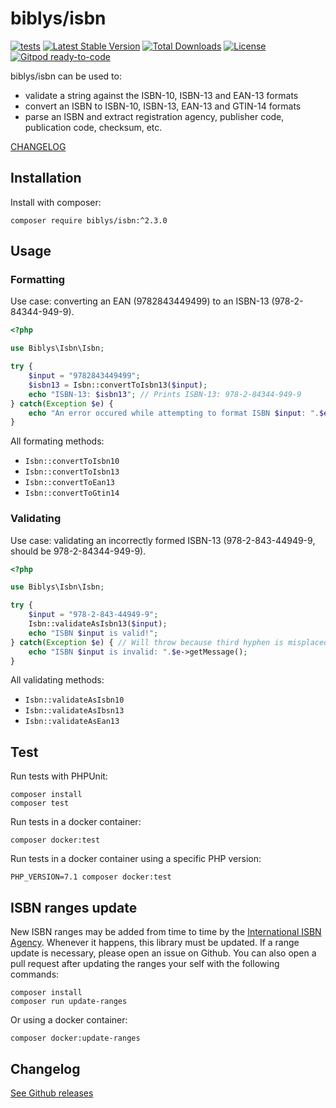 # biblys/isbn

[![tests](https://github.com/biblys/isbn/actions/workflows/tests.yml/badge.svg)](https://github.com/biblys/isbn/actions/workflows/tests.yml)
[![Latest Stable Version](https://poser.pugx.org/biblys/isbn/v/stable)](https://packagist.org/packages/biblys/isbn)
[![Total Downloads](https://poser.pugx.org/biblys/isbn/downloads)](https://packagist.org/packages/biblys/isbn)
[![License](https://img.shields.io/badge/license-MIT-blue.svg)](http://opensource.org/licenses/MIT)
[![Gitpod ready-to-code](https://img.shields.io/badge/Gitpod-ready--to--code-blue?logo=gitpod)](https://gitpod.io/#https://github.com/biblys/isbn)

biblys/isbn can be used to:

- validate a string against the ISBN-10, ISBN-13 and EAN-13 formats
- convert an ISBN to ISBN-10, ISBN-13, EAN-13 and GTIN-14 formats
- parse an ISBN and extract registration agency, publisher code, publication code, checksum, etc.

[CHANGELOG](https://github.com/biblys/isbn/releases)

## Installation

Install with composer:

```console
composer require biblys/isbn:^2.3.0
```

## Usage

### Formatting

Use case: converting an EAN (9782843449499) to an ISBN-13 (978-2-84344-949-9).

```php
<?php

use Biblys\Isbn\Isbn;

try {
    $input = "9782843449499";
    $isbn13 = Isbn::convertToIsbn13($input);
    echo "ISBN-13: $isbn13"; // Prints ISBN-13: 978-2-84344-949-9
} catch(Exception $e) {
    echo "An error occured while attempting to format ISBN $input: ".$e->getMessage();
}
```

All formating methods:

- `Isbn::convertToIsbn10`
- `Isbn::convertToIsbn13`
- `Isbn::convertToEan13`
- `Isbn::convertToGtin14`

### Validating

Use case: validating an incorrectly formed ISBN-13 (978-2-843-44949-9, should
be 978-2-84344-949-9).

```php
<?php

use Biblys\Isbn\Isbn;

try {
    $input = "978-2-843-44949-9";
    Isbn::validateAsIsbn13($input);
    echo "ISBN $input is valid!";
} catch(Exception $e) { // Will throw because third hyphen is misplaced
    echo "ISBN $input is invalid: ".$e->getMessage();
}
```

All validating methods:

- `Isbn::validateAsIsbn10`
- `Isbn::validateAsIbsn13`
- `Isbn::validateAsEan13`

## Test

Run tests with PHPUnit:

```console
composer install
composer test
```

Run tests in a docker container:

```console
composer docker:test
```

Run tests in a docker container using a specific PHP version:

```console
PHP_VERSION=7.1 composer docker:test
```

## ISBN ranges update

New ISBN ranges may be added from time to time by the
[International ISBN Agency](https://www.isbn-international.org/). Whenever it
happens, this library must be updated. If a range update is necessary, please
open an issue on Github.
You can also open a pull request after updating the ranges your self with the
following commands:

```console
composer install
composer run update-ranges
```

Or using a docker container:

```console
composer docker:update-ranges
```

## Changelog

[See Github releases](https://github.com/biblys/isbn/releases)
